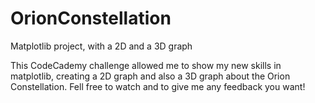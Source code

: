 # OrionConstellation
Matplotlib project, with a 2D and a 3D graph

This CodeCademy challenge allowed me to show my new skills in matplotlib, creating a 2D graph and also a 3D graph about the Orion Constellation. Fell free to watch and to give me any feedback you want!
